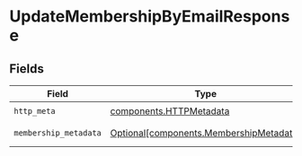 # UpdateMembershipByEmailResponse


## Fields

| Field                                                                                    | Type                                                                                     | Required                                                                                 | Description                                                                              |
| ---------------------------------------------------------------------------------------- | ---------------------------------------------------------------------------------------- | ---------------------------------------------------------------------------------------- | ---------------------------------------------------------------------------------------- |
| `http_meta`                                                                              | [components.HTTPMetadata](../../models/components/httpmetadata.md)                       | :heavy_check_mark:                                                                       | N/A                                                                                      |
| `membership_metadata`                                                                    | [Optional[components.MembershipMetadata]](../../models/components/membershipmetadata.md) | :heavy_minus_sign:                                                                       | UpdateMembershipByEmail 200 response                                                     |